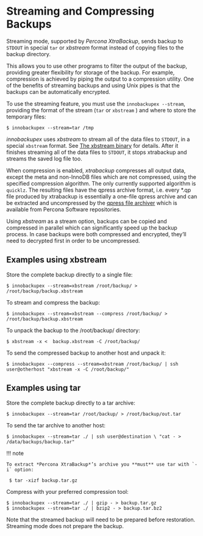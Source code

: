 # Streaming and Compressing Backups

Streaming mode, supported by *Percona XtraBackup*, sends backup to `STDOUT` in
special `tar` or *xbstream* format instead of copying files to the backup
directory.

This allows you to use other programs to filter the output of the backup,
providing greater flexibility for storage of the backup. For example,
compression is achieved by piping the output to a compression utility. One of
the benefits of streaming backups and using Unix pipes is that the backups can
be automatically encrypted.

To use the streaming feature, you must use the `innobackupex --stream`,
providing the format of the stream (`tar` or `xbstream` ) and where to store
the temporary files:

```shell
$ innobackupex --stream=tar /tmp
```

*innobackupex* uses *xbstream* to stream all of the data files to `STDOUT`, in
a special `xbstream` format. See [The xbstream binary](../xbstream/xbstream.md) for
details. After it finishes streaming all of the data files to `STDOUT`, it
stops xtrabackup and streams the saved log file too.

When compression is enabled, *xtrabackup* compresses all output data, except the
meta and non-InnoDB files which are not compressed, using the specified
compression algorithm. The only currently supported algorithm is
`quicklz`. The resulting files have the qpress archive format, i.e. every
\*.qp file produced by xtrabackup is essentially a one-file qpress archive and
can be extracted and uncompressed by the [qpress file archiver](http://www.quicklz.com/) which is available from Percona Software
repositories.

Using *xbstream* as a stream option, backups can be copied and compressed in
parallel which can significantly speed up the backup process. In case backups
were both compressed and encrypted, they’ll need to decrypted first in order to
be uncompressed.

## Examples using xbstream

Store the complete backup directly to a single file:

```shell
$ innobackupex --stream=xbstream /root/backup/ > /root/backup/backup.xbstream
```

To stream and compress the backup:

```shell
$ innobackupex --stream=xbstream --compress /root/backup/ > /root/backup/backup.xbstream
```

To unpack the backup to the /root/backup/ directory:

```shell
$ xbstream -x <  backup.xbstream -C /root/backup/
```

To send the compressed backup to another host and unpack it:

```shell
$ innobackupex --compress --stream=xbstream /root/backup/ | ssh user@otherhost "xbstream -x -C /root/backup/"
```

## Examples using tar

Store the complete backup directly to a tar archive:

```shell
$ innobackupex --stream=tar /root/backup/ > /root/backup/out.tar
```

To send the tar archive to another host:

```shell
$ innobackupex --stream=tar ./ | ssh user@destination \ "cat - > /data/backups/backup.tar"
```

!!! note

    To extract *Percona XtraBackup*’s archive you **must** use tar with `-i` option:



```shell
 $ tar -xizf backup.tar.gz
```
Compress with your preferred compression tool:

```shell
$ innobackupex --stream=tar ./ | gzip - > backup.tar.gz
$ innobackupex --stream=tar ./ | bzip2 - > backup.tar.bz2
```

Note that the streamed backup will need to be prepared before
restoration. Streaming mode does not prepare the backup.
